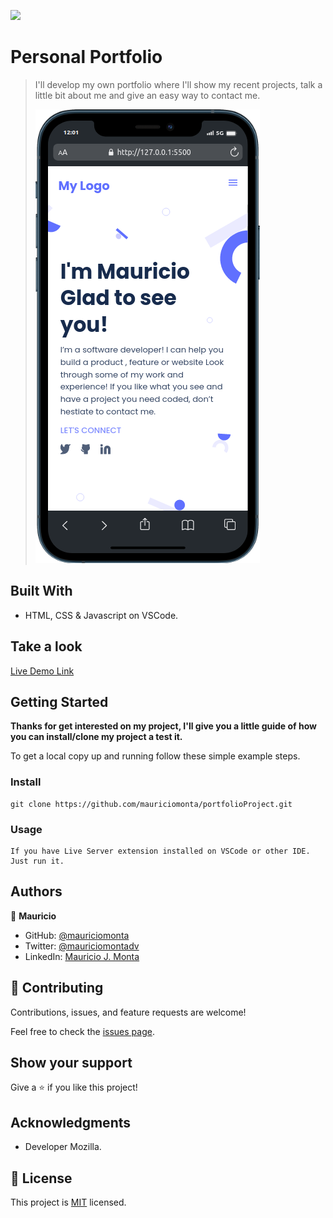 ![](https://img.shields.io/badge/Microverse-blueviolet)

# Personal Portfolio

> I'll develop my own portfolio where I'll show my recent projects, talk a little bit about me and give an easy way to contact me.
>
> ![Index](imgs/mobile.png)


## Built With

- HTML, CSS & Javascript on VSCode.

## Take a look

[Live Demo Link](https://mauriciomonta.github.io/portfolioProject/)


## Getting Started

**Thanks for get interested on my project, I'll give you a little guide of how you can install/clone my project a test it.**

To get a local copy up and running follow these simple example steps.


### Install

    git clone https://github.com/mauriciomonta/portfolioProject.git

### Usage

    If you have Live Server extension installed on VSCode or other IDE.
    Just run it.

## Authors

👤 **Mauricio**

- GitHub: [@mauriciomonta](https://github.com/mauriciomonta)
- Twitter: [@mauriciomontadv](https://twitter.com/twitterhandle)
- LinkedIn: [Mauricio J. Monta](https://linkedin.com/in/linkedinhandle)

## 🤝 Contributing

Contributions, issues, and feature requests are welcome!

Feel free to check the [issues page](../../issues/).

## Show your support

Give a ⭐️ if you like this project!

## Acknowledgments

- Developer Mozilla.

## 📝 License

This project is [MIT](./LICENSE) licensed.
